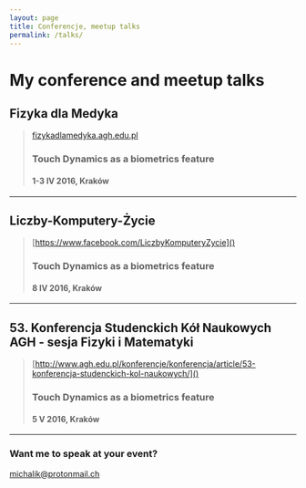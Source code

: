 ```yaml
---
layout: page
title: Conferencje, meetup talks
permalink: /talks/
---
```


# My conference and meetup talks

## Fizyka dla Medyka
> [fizykadlamedyka.agh.edu.pl]()
> ### Touch Dynamics as a biometrics feature
> #### 1-3 IV 2016, Kraków

---

## Liczby-Komputery-Życie
> [https://www.facebook.com/LiczbyKomputeryZycie]()
> ### Touch Dynamics as a biometrics feature
> #### 8 IV 2016, Kraków

---

## 53. Konferencja Studenckich Kół Naukowych AGH - sesja Fizyki i Matematyki

> [http://www.agh.edu.pl/konferencje/konferencja/article/53-konferencja-studenckich-kol-naukowych/]()
> ### Touch Dynamics as a biometrics feature
> #### 5 V 2016, Kraków

---

### Want me to speak at your event?

[michalik@protonmail.ch](mailto:michalik@protonmail.ch)